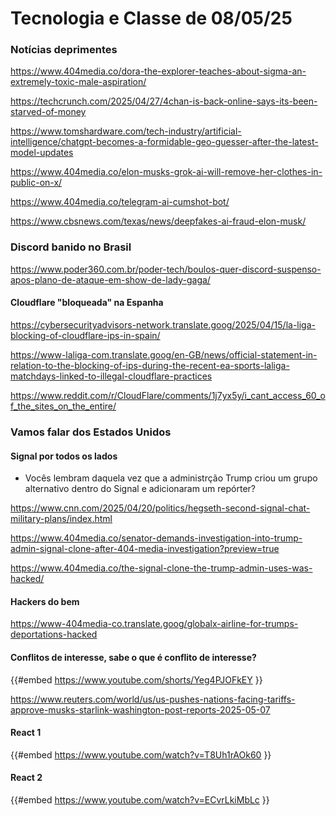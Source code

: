 # Tecnologia e Classe de 08/05/25

### Notícias deprimentes

<https://www.404media.co/dora-the-explorer-teaches-about-sigma-an-extremely-toxic-male-aspiration/>

<https://techcrunch.com/2025/04/27/4chan-is-back-online-says-its-been-starved-of-money>

<https://www.tomshardware.com/tech-industry/artificial-intelligence/chatgpt-becomes-a-formidable-geo-guesser-after-the-latest-model-updates>

<https://www.404media.co/elon-musks-grok-ai-will-remove-her-clothes-in-public-on-x/>

<https://www.404media.co/telegram-ai-cumshot-bot/>

<https://www.cbsnews.com/texas/news/deepfakes-ai-fraud-elon-musk/>

### Discord banido no Brasil

<https://www.poder360.com.br/poder-tech/boulos-quer-discord-suspenso-apos-plano-de-ataque-em-show-de-lady-gaga/>

#### Cloudflare "bloqueada" na Espanha

<https://cybersecurityadvisors-network.translate.goog/2025/04/15/la-liga-blocking-of-cloudflare-ips-in-spain/>

<https://www-laliga-com.translate.goog/en-GB/news/official-statement-in-relation-to-the-blocking-of-ips-during-the-recent-ea-sports-laliga-matchdays-linked-to-illegal-cloudflare-practices>

<https://www.reddit.com/r/CloudFlare/comments/1j7yx5y/i_cant_access_60_of_the_sites_on_the_entire/>

### Vamos falar dos Estados Unidos

#### Signal por todos os lados

- Vocês lembram daquela vez que a administrção Trump criou um grupo alternativo dentro do Signal e adicionaram um repórter?

<https://www.cnn.com/2025/04/20/politics/hegseth-second-signal-chat-military-plans/index.html>

<https://www.404media.co/senator-demands-investigation-into-trump-admin-signal-clone-after-404-media-investigation?preview=true>

<https://www.404media.co/the-signal-clone-the-trump-admin-uses-was-hacked/>

#### Hackers do bem

<https://www-404media-co.translate.goog/globalx-airline-for-trumps-deportations-hacked>

#### Conflitos de interesse, sabe o que é conflito de interesse?

{{#embed https://www.youtube.com/shorts/Yeg4PJOFkEY }}

<https://www.reuters.com/world/us/us-pushes-nations-facing-tariffs-approve-musks-starlink-washington-post-reports-2025-05-07>

#### React 1

{{#embed https://www.youtube.com/watch?v=T8Uh1rAOk60 }}

#### React 2

{{#embed https://www.youtube.com/watch?v=ECvrLkiMbLc }}
